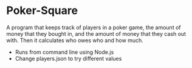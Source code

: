 # Poker-Square
A program that keeps track of players in a poker game, the amount of money that they bought in, and the amount of money that they cash out with. Then it calculates who owes who and how much.
- Runs from command line using Node.js
- Change players.json to try different values